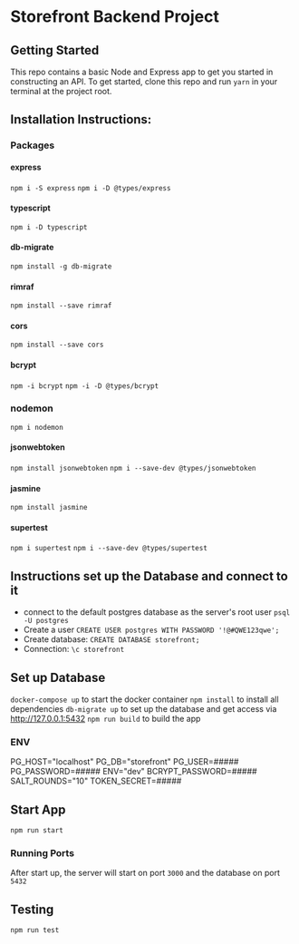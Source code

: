 # Storefront Backend Project

## Getting Started

This repo contains a basic Node and Express app to get you started in constructing an API. To get started, clone this repo and run `yarn` in your terminal at the project root.

## Installation Instructions:

### Packages

#### express
`npm i -S express`
`npm i -D @types/express`

#### typescript
`npm i -D typescript`

#### db-migrate
`npm install -g db-migrate`

#### rimraf
`npm install --save rimraf`

#### cors
`npm install --save cors`

#### bcrypt
`npm -i bcrypt`
`npm -i -D @types/bcrypt`

### nodemon
`npm i nodemon`

#### jsonwebtoken
`npm install jsonwebtoken`
`npm i --save-dev @types/jsonwebtoken`

#### jasmine
`npm install jasmine`

#### supertest
`npm i supertest`
`npm i --save-dev @types/supertest`

## Instructions set up the Database and connect to it
- connect to the default postgres database as the server's root user `psql -U postgres`
- Create a user `CREATE USER postgres WITH PASSWORD '!@#QWE123qwe';`
- Create database: `CREATE DATABASE storefront;`
- Connection: `\c storefront`

## Set up Database
`docker-compose up` to start the docker container
`npm install` to install all dependencies
`db-migrate up` to set up the database and get access via http://127.0.0.1:5432
`npm run build` to build the app

### ENV
PG_HOST="localhost"
PG_DB="storefront"
PG_USER=#####
PG_PASSWORD=#####
ENV="dev"
BCRYPT_PASSWORD=#####
SALT_ROUNDS="10"
TOKEN_SECRET=#####

## Start App
`npm run start`

### Running Ports 
After start up, the server will start on port `3000` and the database on port `5432`

## Testing
`npm run test`
